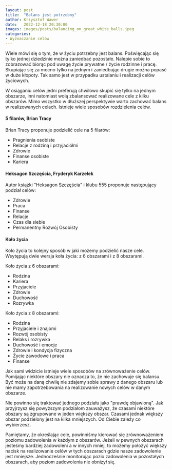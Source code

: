 ```yaml
---
layout: post
title:  "Balans jest potrzebny"
author: Krzysztof Wawer
date:   2022-12-18 20:30:00
images: images/posts/balancing_on_great_white_balls.jpeg
categories:
- Wyznaczanie celów
---
```


Wiele mówi się o tym, że w życiu potrzebny jest balans. Poświęcając się tylko jednej dziedzinie można zaniedbać pozostałe. Nalepie sobie to zobrazować biorąc pod uwagę życie prywatne / życie rodzinne i pracę. Skupiając się za mocno tylko na jednym i zaniedbując drugie można popaść w duże kłopoty. Tak samo jest w przypadku ustalaniu i realizacji celów życiowych.

W osiąganiu celów jedni preferują chwilowo skupić się tylko na jednym obszarze, inni natomiast wolą zbalansować realizowane cele z kilku obszarów. Mimo wszystko w dłuższej perspektywie warto zachować balans w realizowanych celach. Istnieje wiele sposobów rozdzielenia celów.

#### 5 filarów, Brian Tracy

Brian Tracy proponuje podzielić cele na 5 filarów:

- Pragnienia osobiste
- Relacje z rodziną i przyjaciółmi
- Zdrowie
- Finanse osobiste
- Kariera

#### Heksagon Szczęścia, Fryderyk Karzełek

Autor książki "Heksagon Szczęścia" i klubu 555 proponuje następujący podział celów:

- Zdrowie
- Praca
- Finanse
- Relacje
- Czas dla siebie
- Permanentny Rozwój Osobisty


#### Koło życia

Koło życia to kolejny sposób w jaki możemy podzielić nasze cele. Wsytępują dwie wersja koła życia: z 6 obszarami i z 8 obszarami.

Koło życia z 6 obszarami:

- Rodzina
- Kariera
- Przyjaciele
- Zdrowie
- Duchowość
- Rozrywka

Koło życia z 8 obszarami:

- Rodzina
- Przyjaciele i znajomi
- Rozwój osobisty
- Relaks i rozrywka
- Duchowość i emocje
- Zdrowie i kondycja fizyczna
- Życie zawodowe i praca
- Finanse

Jak sami widzicie istnieje wiele sposobów na zrównoważenie celów. Pomijając niektóre obszary nie oznacza to, że nie zachowuje się balansu. Być może na daną chwilę nie zdajemy sobie sprawy z danego obszaru lub nie mamy zapotrzebowania na realizowanie nowych celów w danym obszarze.

Nie powinno się traktować jednego podziału jako "prawdę objawioną". Jak przyjrzysz się powyższym podziałom zauważysz, że czasami niektóre obszary są zgrupowane w jeden większy obszar. Czasami jednak większy obszar podzielony jest na kilka mniejszych. Od Ciebie zależy co wybierzesz.

Pamiętamy, że określając cele, powinniśmy kierować się zrównoważeniem poziomu zadowolenia w każdym z obszarów. Jeżeli w pewnych obszarach jesteśmy bardziej zadowoleni a w innych mniej, to możemy położyć większy nacisk na realizowanie celów w tych obszarach gdzie nasze zadowolenie jest mniejsze. Jednocześnie monitorując pozio zadowolenia w pozostałych obszarach, aby poziom zadowolenia nie obniżył się.